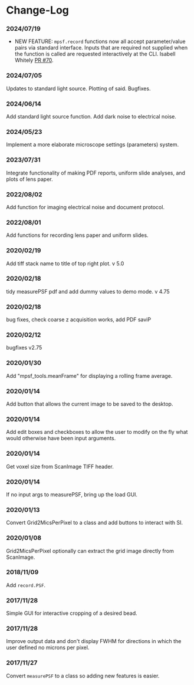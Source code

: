 
# Change-Log

### 2024/07/19
* NEW FEATURE: `mpsf.record` functions now all accept parameter/value pairs via standard interface.
Inputs that are required not supplied when the function is called are requested interactively at the CLI.
Isabell Whitely [PR #70](https://github.com/SWC-Advanced-Microscopy/measurePSF/pull/70).


### 2024/07/05
Updates to standard light source. Plotting of said. Bugfixes.

### 2024/06/14
Add standard light source function. Add dark noise to electrical noise.

### 2024/05/23
Implement a more elaborate microscope settings (parameters) system.

### 2023/07/31
Integrate functionality of making PDF reports, uniform slide analyses, and plots of lens paper. 

### 2022/08/02
Add function for imaging electrical noise and document protocol.

### 2022/08/01
Add functions for recording lens paper and uniform slides.

### 2020/02/19
Add tiff stack name to title of top right plot. v 5.0

### 2020/02/18
tidy measurePSF pdf and add dummy values to demo mode. v 4.75

### 2020/02/18
bug fixes, check coarse z acquisition works, add PDF saviP

### 2020/02/12
bugfixes v2.75

### 2020/01/30
Add "mpsf_tools.meanFrame" for displaying a rolling frame average.

### 2020/01/14
Add button that allows the current image to be saved to the desktop.

### 2020/01/14
Add edit boxes and checkboxes to allow the user to modify on the fly what would otherwise have been input arguments.

### 2020/01/14
Get voxel size from ScanImage TIFF header.

### 2020/01/14
If no input args to measurePSF, bring up the load GUI.

### 2020/01/13
Convert Grid2MicsPerPixel to a class and add buttons to interact with SI.

### 2020/01/08
Grid2MicsPerPixel optionally can extract the grid image directly from ScanImage.

### 2018/11/09
Add `record.PSF`.

### 2017/11/28
Simple GUI for interactive cropping of a desired bead.

### 2017/11/28
Improve output data and don't display FWHM for directions in which the user defined no microns per pixel.

### 2017/11/27
Convert `measurePSF` to a class so adding new features is easier.



